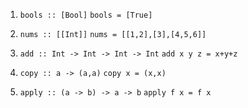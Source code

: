 1. `bools :: [Bool]`
   `bools = [True]`

2. `nums :: [[Int]]`
   `nums = [[1,2],[3],[4,5,6]]`

3. `add :: Int -> Int -> Int -> Int`
   `add x y z = x+y+z`

4. `copy :: a -> (a,a)`
   `copy x = (x,x)`

5. `apply :: (a -> b) -> a -> b`
   `apply f x = f x`
